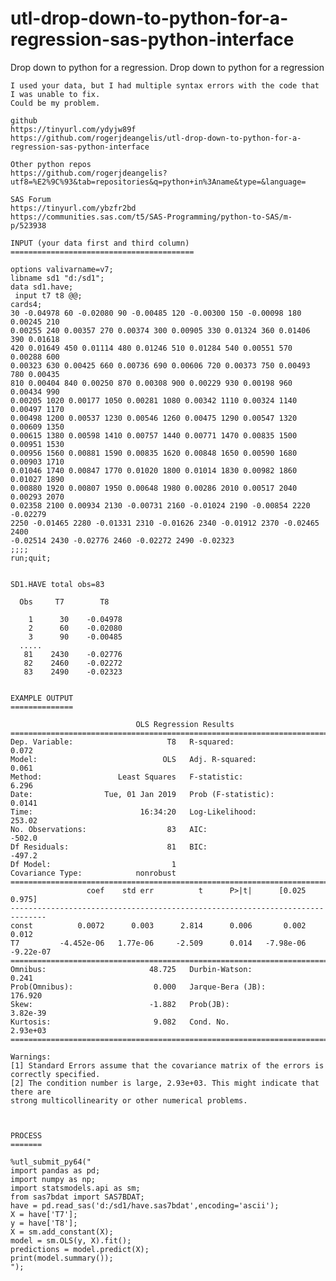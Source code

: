 # utl-drop-down-to-python-for-a-regression-sas-python-interface
Drop down to python for a regression.
    Drop down to python for a regression

    I used your data, but I had multiple syntax errors with the code that I was unable to fix.
    Could be my problem.

    github
    https://tinyurl.com/ydyjw89f
    https://github.com/rogerjdeangelis/utl-drop-down-to-python-for-a-regression-sas-python-interface

    Other python repos
    https://github.com/rogerjdeangelis?utf8=%E2%9C%93&tab=repositories&q=python+in%3Aname&type=&language=

    SAS Forum
    https://tinyurl.com/ybzfr2bd
    https://communities.sas.com/t5/SAS-Programming/python-to-SAS/m-p/523938

    INPUT (your data first and third column)
    =========================================

    options valivarname=v7;
    libname sd1 "d:/sd1";
    data sd1.have;
     input t7 t8 @@;
    cards4;
    30 -0.04978 60 -0.02080 90 -0.00485 120 -0.00300 150 -0.00098 180 0.00245 210
    0.00255 240 0.00357 270 0.00374 300 0.00905 330 0.01324 360 0.01406 390 0.01618
    420 0.01649 450 0.01114 480 0.01246 510 0.01284 540 0.00551 570 0.00288 600
    0.00323 630 0.00425 660 0.00736 690 0.00606 720 0.00373 750 0.00493 780 0.00435
    810 0.00404 840 0.00250 870 0.00308 900 0.00229 930 0.00198 960 0.00434 990
    0.00205 1020 0.00177 1050 0.00281 1080 0.00342 1110 0.00324 1140 0.00497 1170
    0.00498 1200 0.00537 1230 0.00546 1260 0.00475 1290 0.00547 1320 0.00609 1350
    0.00615 1380 0.00598 1410 0.00757 1440 0.00771 1470 0.00835 1500 0.00951 1530
    0.00956 1560 0.00881 1590 0.00835 1620 0.00848 1650 0.00590 1680 0.00903 1710
    0.01046 1740 0.00847 1770 0.01020 1800 0.01014 1830 0.00982 1860 0.01027 1890
    0.00880 1920 0.00807 1950 0.00648 1980 0.00286 2010 0.00517 2040 0.00293 2070
    0.02358 2100 0.00934 2130 -0.00731 2160 -0.01024 2190 -0.00854 2220 -0.02279
    2250 -0.01465 2280 -0.01331 2310 -0.01626 2340 -0.01912 2370 -0.02465 2400
    -0.02514 2430 -0.02776 2460 -0.02272 2490 -0.02323
    ;;;;
    run;quit;


    SD1.HAVE total obs=83

      Obs     T7        T8

        1      30    -0.04978
        2      60    -0.02080
        3      90    -0.00485
      .....
       81    2430    -0.02776
       82    2460    -0.02272
       83    2490    -0.02323


    EXAMPLE OUTPUT
    ==============

                                OLS Regression Results
    ==============================================================================
    Dep. Variable:                     T8   R-squared:                       0.072
    Model:                            OLS   Adj. R-squared:                  0.061
    Method:                 Least Squares   F-statistic:                     6.296
    Date:                Tue, 01 Jan 2019   Prob (F-statistic):             0.0141
    Time:                        16:34:20   Log-Likelihood:                 253.02
    No. Observations:                  83   AIC:                            -502.0
    Df Residuals:                      81   BIC:                            -497.2
    Df Model:                           1
    Covariance Type:            nonrobust
    ==============================================================================
                     coef    std err          t      P>|t|      [0.025      0.975]
    ------------------------------------------------------------------------------
    const          0.0072      0.003      2.814      0.006       0.002       0.012
    T7         -4.452e-06   1.77e-06     -2.509      0.014   -7.98e-06   -9.22e-07
    ==============================================================================
    Omnibus:                       48.725   Durbin-Watson:                   0.241
    Prob(Omnibus):                  0.000   Jarque-Bera (JB):              176.920
    Skew:                          -1.882   Prob(JB):                     3.82e-39
    Kurtosis:                       9.082   Cond. No.                     2.93e+03
    ==============================================================================

    Warnings:
    [1] Standard Errors assume that the covariance matrix of the errors is correctly specified.
    [2] The condition number is large, 2.93e+03. This might indicate that there are
    strong multicollinearity or other numerical problems.



    PROCESS
    =======

    %utl_submit_py64("
    import pandas as pd;
    import numpy as np;
    import statsmodels.api as sm;
    from sas7bdat import SAS7BDAT;
    have = pd.read_sas('d:/sd1/have.sas7bdat',encoding='ascii');
    X = have['T7'];
    y = have['T8'];
    X = sm.add_constant(X);
    model = sm.OLS(y, X).fit();
    predictions = model.predict(X);
    print(model.summary());
    ");

